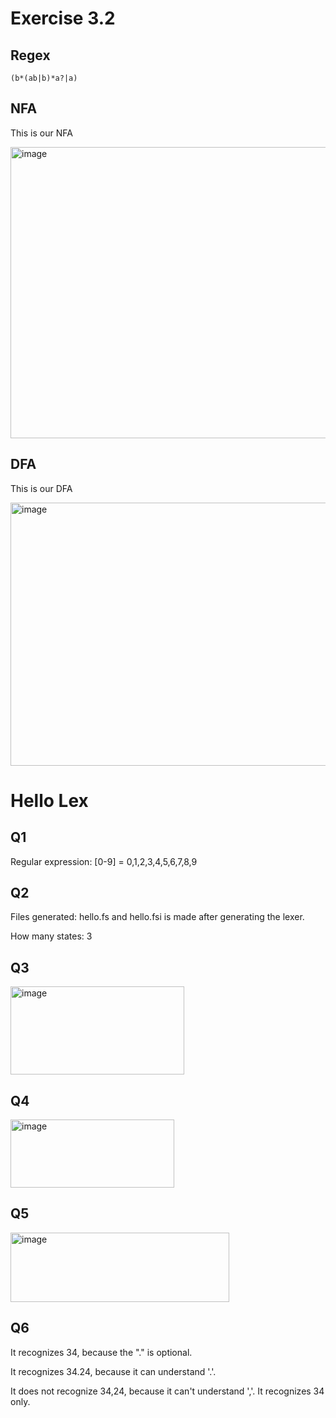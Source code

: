 # Exercise 3.2

## Regex
`(b*(ab|b)*a?|a)`

## NFA
This is our NFA

<img width="618" height="466" alt="image" src="https://github.com/user-attachments/assets/07a04eea-829b-4dc3-85a4-8d43c049c0ca" />


## DFA
This is our DFA

<img width="625" height="421" alt="image" src="https://github.com/user-attachments/assets/90b0e5e0-e4ab-4971-848a-47f5182439bd" />


# Hello Lex

## Q1

Regular expression: [0-9] = 0,1,2,3,4,5,6,7,8,9

## Q2

Files generated: hello.fs and hello.fsi is made after generating the lexer.

How many states: 3

## Q3

<img width="278" height="141" alt="image" src="https://github.com/user-attachments/assets/1a065209-2015-49d2-bb53-340a8c94081f" />



## Q4

<img width="262" height="109" alt="image" src="https://github.com/user-attachments/assets/c03d3bad-f262-4165-a46a-534a1ee99f1b" />


## Q5

<img width="350" height="111" alt="image" src="https://github.com/user-attachments/assets/f69b3529-8378-4622-8e4b-0860f5d4f9bd" />


## Q6

It recognizes 34, because the "." is optional.

It recognizes 34.24, because it can understand '.'.

It does not recognize 34,24, because it can't understand ','. It recognizes 34 only.


